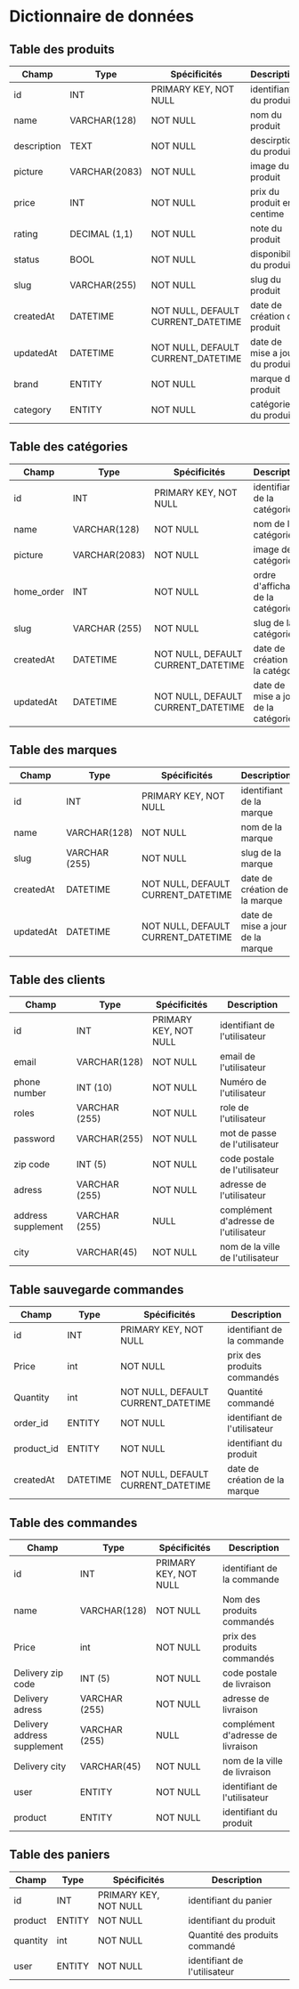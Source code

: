 # Dictionnaire de données

## Table des produits

| Champ       | Type          | Spécificités                       | Description                    |
| ----------- | ------------- | ---------------------------------- | ------------------------------ |
| id          | INT           | PRIMARY KEY, NOT NULL              | identifiant du produit         |
| name        | VARCHAR(128)  | NOT NULL                           | nom du produit                 |
| description | TEXT          | NOT NULL                           | descirption du produit         |
| picture     | VARCHAR(2083) | NOT NULL                           | image du produit               |
| price       | INT           | NOT NULL                           | prix du produit en centime     |
| rating      | DECIMAL (1,1) | NOT NULL                           | note du produit                |
| status      | BOOL          | NOT NULL                           | disponibilité du produit       |
| slug        | VARCHAR(255)  | NOT NULL                           | slug du produit                |
| createdAt   | DATETIME      | NOT NULL, DEFAULT CURRENT_DATETIME | date de création du produit    |
| updatedAt   | DATETIME      | NOT NULL, DEFAULT CURRENT_DATETIME | date de mise a jour du produit |
| brand       | ENTITY        | NOT NULL                           | marque du produit              |
| category    | ENTITY        | NOT NULL                           | catégorie du produit           |

## Table des catégories

| Champ      | Type          | Spécificités                       | Description                         |
| ---------- | ------------- | ---------------------------------- | ----------------------------------- |
| id         | INT           | PRIMARY KEY, NOT NULL              | identifiant de la catégorie         |
| name       | VARCHAR(128)  | NOT NULL                           | nom de la catégorie                 |
| picture    | VARCHAR(2083) | NOT NULL                           | image de la catégorie               |
| home_order | INT           | NOT NULL                           | ordre d'affichage de la catégorie   |
| slug       | VARCHAR (255) | NOT NULL                           | slug de la catégorie                |
| createdAt  | DATETIME      | NOT NULL, DEFAULT CURRENT_DATETIME | date de création de la catégorie    |
| updatedAt  | DATETIME      | NOT NULL, DEFAULT CURRENT_DATETIME | date de mise a jour de la catégorie |

## Table des marques

| Champ     | Type          | Spécificités                       | Description                      |
| --------- | ------------- | ---------------------------------- | -------------------------------- |
| id        | INT           | PRIMARY KEY, NOT NULL              | identifiant de la marque         |
| name      | VARCHAR(128)  | NOT NULL                           | nom de la marque                 |
| slug      | VARCHAR (255) | NOT NULL                           | slug de la marque                |
| createdAt | DATETIME      | NOT NULL, DEFAULT CURRENT_DATETIME | date de création de la marque    |
| updatedAt | DATETIME      | NOT NULL, DEFAULT CURRENT_DATETIME | date de mise a jour de la marque |

## Table des clients

| Champ              | Type          | Spécificités          | Description                             |
| ------------------ | ------------- | --------------------- | --------------------------------------- |
| id                 | INT           | PRIMARY KEY, NOT NULL | identifiant de l'utilisateur            |
| email              | VARCHAR(128)  | NOT NULL              | email de l'utilisateur                  |
| phone number       | INT (10)      | NOT NULL              | Numéro  de l'utilisateur                |
| roles              | VARCHAR (255) | NOT NULL              | role de l'utilisateur                   |
| password           | VARCHAR(255)  | NOT NULL              | mot de passe de l'utilisateur           |
| zip code           | INT (5)       | NOT NULL              | code postale  de l'utilisateur          |
| adress             | VARCHAR (255) | NOT NULL              | adresse  de l'utilisateur               |
| address supplement | VARCHAR (255) | NULL                  | complément d'adresse   de l'utilisateur |
| city               | VARCHAR(45)   | NOT NULL              | nom de la ville de l'utilisateur        |

## Table sauvegarde commandes

| Champ      | Type         | Spécificités                       | Description                   |
| ---------- | ------------ | ---------------------------------- | ----------------------------- |
| id         | INT          | PRIMARY KEY, NOT NULL              | identifiant de la commande    |
| Price      | int          | NOT NULL                           | prix  des produits commandés  |
| Quantity  | int     | NOT NULL, DEFAULT CURRENT_DATETIME | Quantité commandé  |
| order_id    | ENTITY       | NOT NULL                           | identifiant de l'utilisateur  |
| product_id | ENTITY       | NOT NULL                           | identifiant du produit        |
| createdAt  | DATETIME     | NOT NULL, DEFAULT CURRENT_DATETIME | date de création de la marque |

## Table des commandes

| Champ      | Type         | Spécificités          | Description                  |
| ---------- | ------------ | --------------------- | ---------------------------- |
| id         | INT          | PRIMARY KEY, NOT NULL | identifiant de la commande   |
| name       | VARCHAR(128) | NOT NULL              | Nom des produits commandés   |
| Price      | int          | NOT NULL              | prix  des produits commandés |
| Delivery zip code           | INT (5)       | NOT NULL     | code postale  de livraison   |
| Delivery adress             | VARCHAR (255) | NOT NULL     | adresse  de livraison        |
| Delivery address supplement | VARCHAR (255) | NULL         | complément d'adresse de livraison |
| Delivery city               | VARCHAR(45)   | NOT NULL     | nom de la ville de livraison|
| user       | ENTITY       | NOT NULL              | identifiant de l'utilisateur |
| product | ENTITY       | NOT NULL              | identifiant du produit       |

## Table des paniers

| Champ      | Type   | Spécificités          | Description                    |
| ---------- | ------ | --------------------- | ------------------------------ |
| id         | INT    | PRIMARY KEY, NOT NULL | identifiant du panier          |
| product| ENTITY | NOT NULL              | identifiant du produit         |
| quantity   | int    | NOT NULL              | Quantité des produits commandé |
| user       | ENTITY | NOT NULL              | identifiant de l'utilisateur   |
